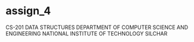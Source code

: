 # assign_4
CS-201 
DATA STRUCTURES DEPARTMENT OF COMPUTER SCIENCE AND ENGINEERING 
NATIONAL INSTITUTE OF TECHNOLOGY SILCHAR

